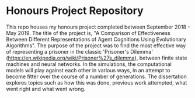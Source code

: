 # Honours Project Repository

This repo houses my honours project completed between September 2018 - May 2019. The title of the project is, "A Comparison of Effectiveness Between Different Representations of Agent Cognitions Using Evolutionary Algorithms". The purpose of the project was to find the most effective way of representing a prisoner in the classic 'Prisoner's Dilemma' (https://en.wikipedia.org/wiki/Prisoner%27s_dilemma), between finite state machines and neural networks. In the simulations, the computational models will play against each other in various ways, in an attempt to become fitter over the course of a number of generations. The dissertation explores topics such as how this was done, previous work attempted, what went right and what went wrong.
